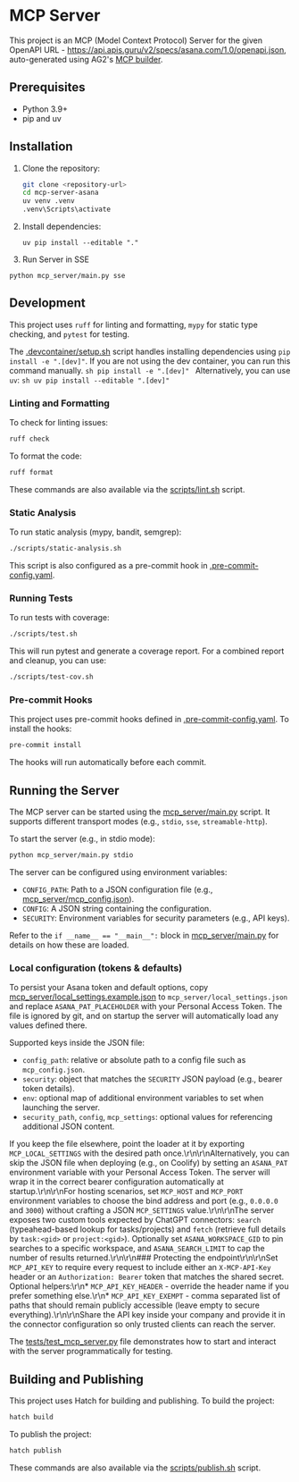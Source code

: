 # MCP Server

This project is an MCP (Model Context Protocol) Server for the given OpenAPI URL - https://api.apis.guru/v2/specs/asana.com/1.0/openapi.json, auto-generated using AG2's [MCP builder](https://mcp.ag2.ai).

## Prerequisites

*   Python 3.9+
*   pip and uv

## Installation

1.  Clone the repository:
    ```sh
    git clone <repository-url>
    cd mcp-server-asana
    uv venv .venv
    .venv\Scripts\activate
    ```
2.  Install dependencies:
    ```
    uv pip install --editable "."
    ```
3. Run Server in SSE
```
python mcp_server/main.py sse
```
## Development

This project uses `ruff` for linting and formatting, `mypy` for static type checking, and `pytest` for testing.

The [.devcontainer/setup.sh](.devcontainer/setup.sh) script handles installing dependencies using `pip install -e ".[dev]"`. If you are not using the dev container, you can run this command manually.
    ```sh
    pip install -e ".[dev]"
    ```
    Alternatively, you can use `uv`:
    ```sh
    uv pip install --editable ".[dev]"
    ```

### Linting and Formatting

To check for linting issues:
```sh
ruff check
```

To format the code:
```sh
ruff format
```
These commands are also available via the [scripts/lint.sh](scripts/lint.sh) script.

### Static Analysis

To run static analysis (mypy, bandit, semgrep):
```sh
./scripts/static-analysis.sh
```
This script is also configured as a pre-commit hook in [.pre-commit-config.yaml](.pre-commit-config.yaml).

### Running Tests

To run tests with coverage:
```sh
./scripts/test.sh
```
This will run pytest and generate a coverage report. For a combined report and cleanup, you can use:
```sh
./scripts/test-cov.sh
```

### Pre-commit Hooks

This project uses pre-commit hooks defined in [.pre-commit-config.yaml](.pre-commit-config.yaml). To install the hooks:
```sh
pre-commit install
```
The hooks will run automatically before each commit.

## Running the Server

The MCP server can be started using the [mcp_server/main.py](mcp_server/main.py) script. It supports different transport modes (e.g., `stdio`, `sse`, `streamable-http`).

To start the server (e.g., in stdio mode):
```sh
python mcp_server/main.py stdio
```

The server can be configured using environment variables:
*   `CONFIG_PATH`: Path to a JSON configuration file (e.g., [mcp_server/mcp_config.json](mcp_server/mcp_config.json)).
*   `CONFIG`: A JSON string containing the configuration.
*   `SECURITY`: Environment variables for security parameters (e.g., API keys).

Refer to the `if __name__ == "__main__":` block in [mcp_server/main.py](mcp_server/main.py) for details on how these are loaded.

### Local configuration (tokens & defaults)

To persist your Asana token and default options, copy [mcp_server/local_settings.example.json](mcp_server/local_settings.example.json) to `mcp_server/local_settings.json` and replace `ASANA_PAT_PLACEHOLDER` with your Personal Access Token. The file is ignored by git, and on startup the server will automatically load any values defined there.

Supported keys inside the JSON file:
* `config_path`: relative or absolute path to a config file such as `mcp_config.json`.
* `security`: object that matches the `SECURITY` JSON payload (e.g., bearer token details).
* `env`: optional map of additional environment variables to set when launching the server.
* `security_path`, `config`, `mcp_settings`: optional values for referencing additional JSON content.

If you keep the file elsewhere, point the loader at it by exporting `MCP_LOCAL_SETTINGS` with the desired path once.\r\n\r\nAlternatively, you can skip the JSON file when deploying (e.g., on Coolify) by setting an `ASANA_PAT` environment variable with your Personal Access Token. The server will wrap it in the correct bearer configuration automatically at startup.\r\n\r\nFor hosting scenarios, set `MCP_HOST` and `MCP_PORT` environment variables to choose the bind address and port (e.g., `0.0.0.0` and `3000`) without crafting a JSON `MCP_SETTINGS` value.\r\n\r\nThe server exposes two custom tools expected by ChatGPT connectors: `search` (typeahead-based lookup for tasks/projects) and `fetch` (retrieve full details by `task:<gid>` or `project:<gid>`). Optionally set `ASANA_WORKSPACE_GID` to pin searches to a specific workspace, and `ASANA_SEARCH_LIMIT` to cap the number of results returned.\r\n\r\n### Protecting the endpoint\r\n\r\nSet `MCP_API_KEY` to require every request to include either an `X-MCP-API-Key` header or an `Authorization: Bearer` token that matches the shared secret. Optional helpers:\r\n* `MCP_API_KEY_HEADER` - override the header name if you prefer something else.\r\n* `MCP_API_KEY_EXEMPT` - comma separated list of paths that should remain publicly accessible (leave empty to secure everything).\r\n\r\nShare the API key inside your company and provide it in the connector configuration so only trusted clients can reach the server.


The [tests/test_mcp_server.py](tests/test_mcp_server.py) file demonstrates how to start and interact with the server programmatically for testing.

## Building and Publishing

This project uses Hatch for building and publishing.
To build the project:
```sh
hatch build
```
To publish the project:
```sh
hatch publish
```
These commands are also available via the [scripts/publish.sh](scripts/publish.sh) script.

